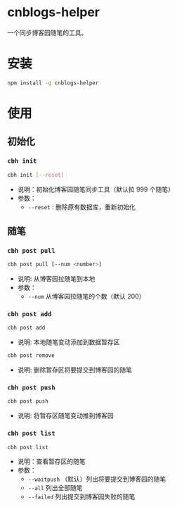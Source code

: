 # cnblogs-helper

一个同步博客园随笔的工具。

# 安装

```bash
npm install -g cnblogs-helper
```

# 使用

## 初始化

### `cbh init`

```bash
cbh init [--reset]
```

-   说明：初始化博客园随笔同步工具（默认拉 999 个随笔）
-   参数：
    -   `--reset` : 删除原有数据库，重新初始化

## 随笔

### `cbh post pull`

```bash
cbh post pull [--num <number>]
```

-   说明: 从博客园拉随笔到本地
-   参数：
    -   `--num` 从博客园拉随笔的个数（默认 200）

### `cbh post add`

```bash
cbh post add
```

-   说明: 本地随笔变动添加到数据暂存区

```bash
cbh post remove
```

-   说明: 删除暂存区将要提交到博客园的随笔

### `cbh post push`

```bash
cbh post push
```

-   说明: 将暂存区随笔变动推到博客园

### `cbh post list`

```bash
cbh post list
```

-   说明：查看暂存区的随笔
-   参数：
    -   `--waitpush` （默认）列出将要提交到博客园的随笔
    -   `--all` 列出全部随笔
    -   `--failed` 列出提交到博客园失败的随笔
    
